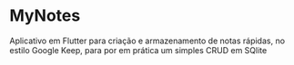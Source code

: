 # MyNotes
Aplicativo em Flutter para criação e armazenamento de notas rápidas, no estilo Google Keep, para por em prática um simples CRUD em SQlite
